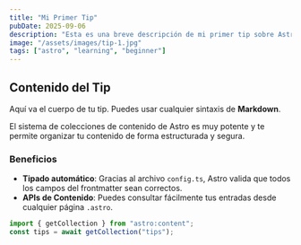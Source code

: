 ```yaml
---
title: "Mi Primer Tip"
pubDate: 2025-09-06
description: "Esta es una breve descripción de mi primer tip sobre Astro."
image: "/assets/images/tip-1.jpg"
tags: ["astro", "learning", "beginner"]
---
```


## Contenido del Tip

Aquí va el cuerpo de tu tip. Puedes usar cualquier sintaxis de **Markdown**.

El sistema de colecciones de contenido de Astro es muy potente y te permite organizar tu contenido de forma estructurada y segura.

### Beneficios

-   **Tipado automático**: Gracias al archivo `config.ts`, Astro valida que todos los campos del frontmatter sean correctos.
-   **APIs de Contenido**: Puedes consultar fácilmente tus entradas desde cualquier página `.astro`.

```javascript
import { getCollection } from "astro:content";
const tips = await getCollection("tips");
```
